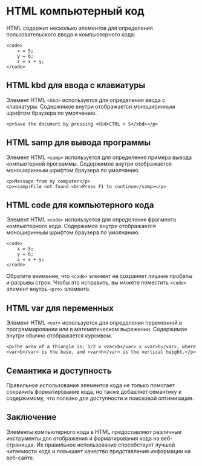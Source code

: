 # HTML компьютерный код

HTML содержит несколько элементов для определения пользовательского ввода и компьютерного кода:

```
<code>
    x = 5;
    y = 6;
    z = x + y;
</code>
```

## HTML kbd для ввода с клавиатуры

Элемент HTML ``<kbd>`` используется для определения ввода с клавиатуры. Содержимое внутри отображается моноширинным шрифтом браузера по умолчанию.

```
<p>Save the document by pressing <kbd>CTRL + S</kbd></p>
```

## HTML samp для вывода программы

Элемент HTML ``<samp>`` используется для определения примера вывода компьютерной программы. Содержимое внутри отображается моноширинным шрифтом браузера по умолчанию.

```
<p>Message from my computer</p>
<p><samp>File not found.<br>Press F1 to continue</samp></p>
```

## HTML code для компьютерного кода

Элемент HTML ``<code>`` используется для определения фрагмента компьютерного кода. Содержимое внутри отображается моноширинным шрифтом браузера по умолчанию.

```
<code>
    x = 5;
    y = 6;
    z = x + y;
</code>
```

Обратите внимание, что ``<code>`` элемент не сохраняет лишние пробелы и разрывы строк. Чтобы это исправить, вы можете поместить ``<code>`` элемент внутрь ``<pre>`` элемента.

## HTML var для переменных

Элемент HTML ``<var>`` используется для определения переменной в программировании или в математическом выражении. Содержимое внутри обычно отображается курсивом.

```
<p>The area of a thiangle is: 1/2 x <var>b</var> x <var>h</var>, where <var>b</var> is the base, and <var>h</var> is the vertical height.</p>
```

## Семантика и доступность

Правильное использование элементов кода не только помогает сохранить форматирование кода, но также добавляет семантику к содержимому, что полезно для доступности и поисковой оптимизации.

## Заключение

Элементы компьютерного кода в HTML предоставляют различные инструменты для отображения и форматирования кода на веб-страницах. Их правильное использование способствует лучшей читаемости кода и повышает качество представления информации на веб-сайте.